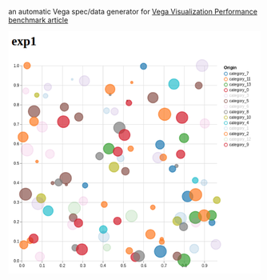 an automatic Vega spec/data generator for [Vega Visualization Performance benchmark article](https://grechin.org/2022/07/19/vega-visualization-performance-benchmark.html)

![img.png](img.png)
